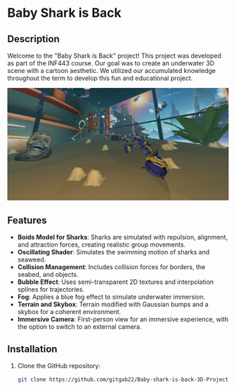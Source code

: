 # Baby Shark is Back

## Description
Welcome to the "Baby Shark is Back" project! This project was developed as part of the INF443 course. Our goal was to create an underwater 3D scene with a cartoon aesthetic. We utilized our accumulated knowledge throughout the term to develop this fun and educational project.


![Underwater Scene Preview](images/Illustration.png)

## Features
- **Boids Model for Sharks**: Sharks are simulated with repulsion, alignment, and attraction forces, creating realistic group movements.
- **Oscillating Shader**: Simulates the swimming motion of sharks and seaweed.
- **Collision Management**: Includes collision forces for borders, the seabed, and objects.
- **Bubble Effect**: Uses semi-transparent 2D textures and interpolation splines for trajectories.
- **Fog**: Applies a blue fog effect to simulate underwater immersion.
- **Terrain and Skybox**: Terrain modified with Gaussian bumps and a skybox for a coherent environment.
- **Immersive Camera**: First-person view for an immersive experience, with the option to switch to an external camera.

## Installation
1. Clone the GitHub repository:
   ```bash
   git clone https://github.com/gitgab22/Baby-shark-is-back-3D-Project.git
